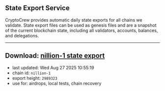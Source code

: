## State Export Service
CryptoCrew provides automatic daily state exports for all chains we validate. State export files can be used as genesis files and are a snapshot of the current blockchain state, including all validators, accounts, balances, and delegations.

---
**Download: [nillion-1 state export](https://ccv-s3.nbg1.your-objectstorage.com/SERVICE/nillion/nillion-1_export_2989323.json)**
---

- last updated: Wed Aug 27 2025 10:55:19
- chain id: `nillion-1`
- export height: `2989323`
- use for: airdrops, local tests, chain recovery
